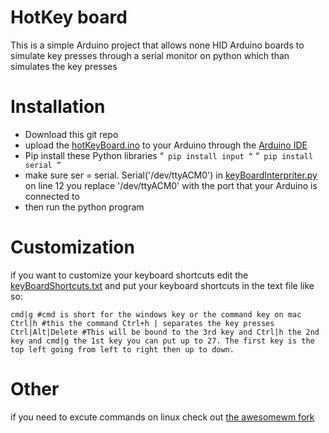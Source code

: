 # HotKey board
This is a simple Arduino project that allows none HID Arduino boards to simulate key presses through a serial monitor on python which than simulates the key presses
# Installation
- Download this git repo
- upload the [hotKeyBoard.ino](https://github.com/WasabiMushyPeas/HotKeyboard/blob/main/hotKeyBoard.ino) to your Arduino through the [Arduino IDE](https://www.arduino.cc/en/software)
- Pip install these Python libraries
“`
pip install input
“`
“`
pip install serial
“`
- make sure ser = serial. Serial('/dev/ttyACM0') in [keyBoardInterpriter.py](https://github.com/WasabiMushyPeas/HotKeyboard/blob/main/keyBoardInterpriter.py) on line 12 you replace '/dev/ttyACM0' with the port that your Arduino is connected to
- then run the python program
# Customization
if you want to customize your keyboard shortcuts edit the [keyBoardShortcuts.txt](https://github.com/WasabiMushyPeas/HotKeyboard/blob/main/keyBoardShortcuts.txt) and put your keyboard shortcuts in the text file like so:
```
cmd|g #cmd is short for the windows key or the command key on mac
Ctrl|h #this the command Ctrl+h | separates the key presses
Ctrl|Alt|Delete #This will be bound to the 3rd key and Ctrl|h the 2nd key and cmd|g the 1st key you can put up to 27. The first key is the top left going from left to right then up to down.
```
# Other
if you need to excute commands on linux check out [the awesomewm fork](https://github.com/WasabiMushyPeas/HotKeyboard/tree/awesomewm)
